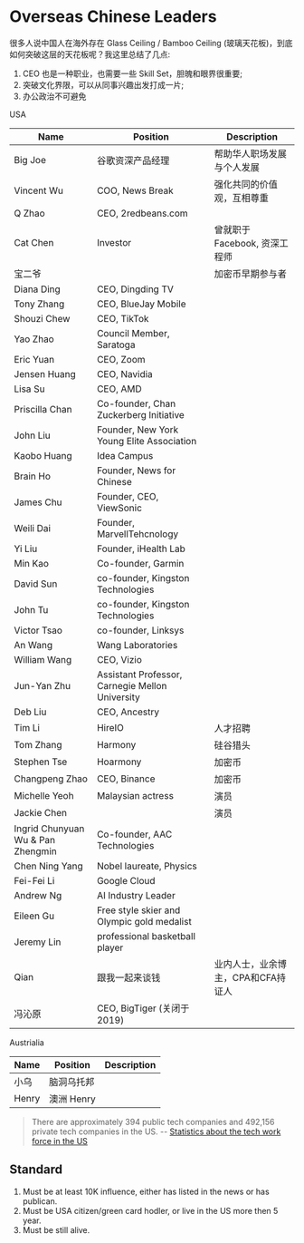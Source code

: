 # Overseas Chinese Leaders

很多人说中国人在海外存在 Glass Ceiling / Bamboo Ceiling (玻璃天花板)，到底如何突破这层的天花板呢？我这里总结了几点:

1. CEO 也是一种职业，也需要一些 Skill Set，胆魄和眼界很重要;
2. 突破文化界限，可以从同事兴趣出发打成一片;
3. 办公政治不可避免

USA

| Name | Position | Description |
| --- | --- | --- |
| Big Joe | 谷歌资深产品经理 | 帮助华人职场发展与个人发展 |
| Vincent Wu | COO, News Break | 强化共同的价值观，互相尊重 |
| Q Zhao | CEO, 2redbeans.com | |
| Cat Chen | Investor | 曾就职于 Facebook, 资深工程师 |
| 宝二爷 | | 加密币早期参与者 |
| Diana Ding | CEO, Dingding TV | |
| Tony Zhang | CEO, BlueJay Mobile | |
| Shouzi Chew | CEO, TikTok | |
| Yao Zhao | Council Member, Saratoga | |
| Eric Yuan | CEO, Zoom | |
| Jensen Huang | CEO, Navidia ||
| Lisa Su | CEO, AMD ||
| Priscilla Chan | Co-founder, Chan Zuckerberg Initiative ||
| John Liu | Founder, New York Young Elite Association || 
| Kaobo Huang | Idea Campus ||
| Brain Ho | Founder, News for Chinese ||
| James Chu | Founder, CEO, ViewSonic ||
| Weili Dai | Founder, MarvellTehcnology ||
| Yi Liu | Founder, iHealth Lab ||
| Min Kao | Co-founder, Garmin ||
| David Sun | co-founder, Kingston Technologies ||
| John Tu | co-founder, Kingston Technologies ||
| Victor Tsao | co-founder, Linksys ||
| An Wang | Wang Laboratories ||
| William Wang | CEO, Vizio ||
| Jun-Yan Zhu | Assistant Professor, Carnegie Mellon University ||
| Deb Liu | CEO, Ancestry ||
| Tim Li | HireIO | 人才招聘 |
| Tom Zhang | Harmony | 硅谷猎头 |
| Stephen Tse | Hoarmony | 加密币 |
| Changpeng Zhao | CEO, Binance | 加密币 |
| Michelle Yeoh | Malaysian actress | 演员 |
| Jackie Chen | | 演员 |
| Ingrid Chunyuan Wu & Pan Zhengmin | Co-founder, AAC Technologies ||
| Chen Ning Yang | Nobel laureate, Physics ||
| Fei-Fei Li | Google Cloud ||
| Andrew Ng | AI Industry Leader ||
| Eileen Gu | Free style skier and Olympic gold medalist ||
| Jeremy Lin | professional basketball player ||
| Qian | 跟我一起来谈钱 | 业内人士，业余博主，CPA和CFA持证人 |
| 冯沁原 | CEO, BigTiger (关闭于 2019) ||

Austrialia

| Name | Position | Description |
| --- | --- | --- |
| 小乌 | 脑洞乌托邦 ||
| Henry | 澳洲 Henry ||


> There are approximately 394 public tech companies and 492,156 private tech companies in the US. 
> -- [Statistics about the tech work force in the US](https://askwonder.com/research/statistics-tech-work-force-us-employees-work-private-companies-public-companies-1rhgo54r5)

## Standard

1. Must be at least 10K influence, either has listed in the news or has publican.
2. Must be USA citizen/green card hodler, or live in the US more then 5 year.
3. Must be still alive.
